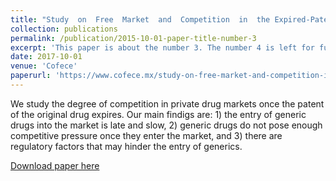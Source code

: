 ```yaml
---
title: "Study  on  Free  Market  and  Competition  in  the Expired-Patent Drug Markets in Mexico"
collection: publications
permalink: /publication/2015-10-01-paper-title-number-3
excerpt: 'This paper is about the number 3. The number 4 is left for future work.'
date: 2017-10-01
venue: 'Cofece'
paperurl: 'https://www.cofece.mx/study-on-free-market-and-competition-in-the-expired-patent-drug-markets-in-mexico-cofece-in-2017/'
---
```

We study the degree of competition in private drug markets once the patent of the original drug expires. Our main findigs are: 1) the entry of generic drugs into the market is late and slow, 2) generic drugs do not pose enough competitive pressure once they enter the market, and 3) there are regulatory factors that may hinder the entry of generics.

[Download paper here](https://www.cofece.mx/study-on-free-market-and-competition-in-the-expired-patent-drug-markets-in-mexico-cofece-in-2017/)
